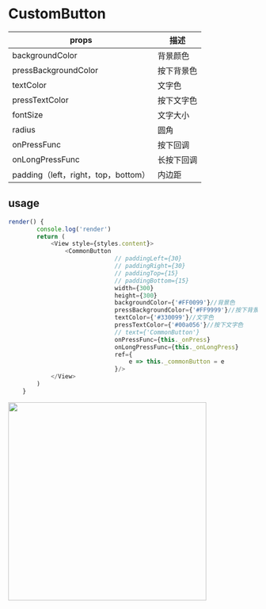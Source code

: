 # CustomButton
| props                          | 描述    |
| ------------------------------ | ----- |
| backgroundColor                | 背景颜色  |
| pressBackgroundColor           | 按下背景色 |
| textColor                      | 文字色   |
| pressTextColor                 | 按下文字色 |
| fontSize                       | 文字大小  |
| radius                         | 圆角    |
| onPressFunc                    | 按下回调  |
| onLongPressFunc                | 长按下回调 |
| padding（left，right，top，bottom） | 内边距   |

## usage

```javascript
render() {
        console.log('render')
        return (
            <View style={styles.content}>
                <CommonButton
                              // paddingLeft={30}
                              // paddingRight={30}
                              // paddingTop={15}
                              // paddingBottom={15}
                              width={300}
                              height={300}
                              backgroundColor={'#FF0099'}//背景色
                              pressBackgroundColor={'#FF9999'}//按下背景色
                              textColor={'#330099'}//文字色
                              pressTextColor={'#00a056'}//按下文字色
                              // text={'CommonButton'}
                              onPressFunc={this._onPress}
                              onLongPressFunc={this._onLongPress}
                              ref={
                                  e => this._commonButton = e
                              }/>
            </View>
        )
    }
```

<img src="https://fenganblogimgs.oss-cn-beijing.aliyuncs.com/blog/button.gif" width="400"/>
